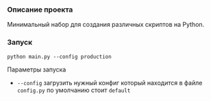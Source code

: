 ### Описание проекта 

Минимальный набор для создания различных скриптов на Python.

### Запуск

`python main.py --config production`

Параметры запуска

- `--config` загрузить нужный конфиг который находится в файле `config.py` по умолчанию стоит `default`